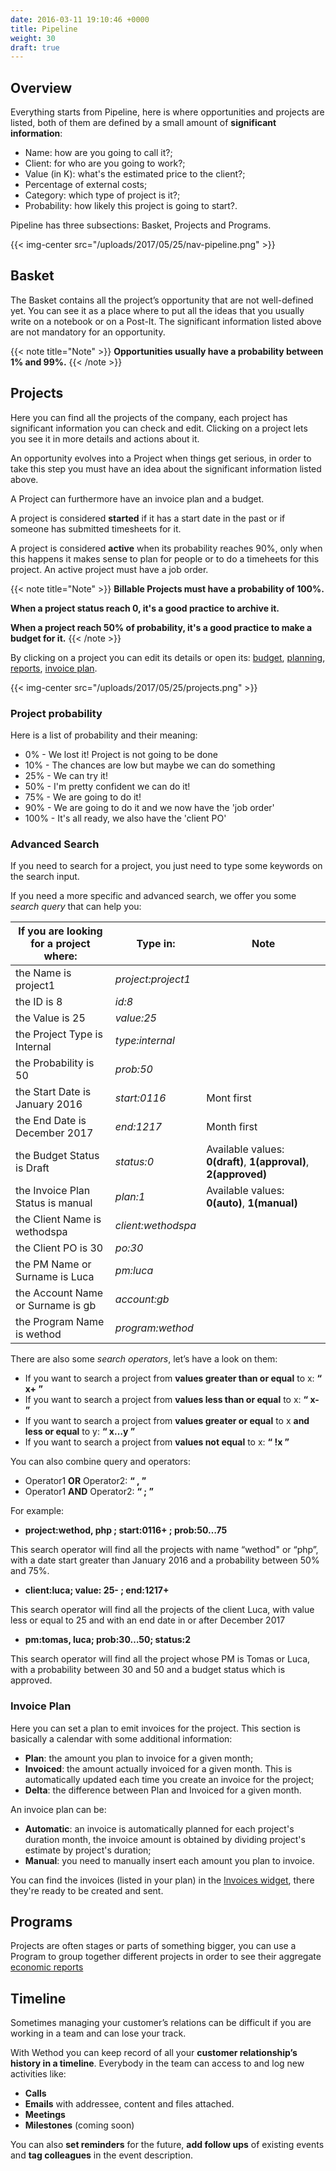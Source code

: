 ```yaml
---
date: 2016-03-11 19:10:46 +0000
title: Pipeline
weight: 30
draft: true
---
```

## Overview

Everything starts from Pipeline, here is where opportunities and projects are listed, both of them are defined by a small amount of **significant information**:

* Name: how are you going to call it?;
* Client: for who are you going to work?;
* Value (in K): what's the estimated price to the client?;
* Percentage of external costs;
* Category: which type of project is it?;
* Probability: how likely this project is going to start?.

Pipeline has three subsections: Basket, Projects and Programs.

{{< img-center src="/uploads/2017/05/25/nav-pipeline.png" >}}

## Basket

The Basket contains all the project’s opportunity that are not well-defined yet. You can see it as a place where to put all the ideas that you usually write on a notebook or on a Post-It. The significant information listed above are not mandatory for an opportunity.

{{< note title="Note" >}}
**Opportunities usually have a probability between 1% and 99%.** {{< /note >}}

## Projects

Here you can find all the projects of the company, each project has significant information you can check and edit. Clicking on a project lets you see it in more details and actions about it.

An opportunity evolves into a Project when things get serious, in order to take this step you must have an idea about the significant information listed above.

A Project can furthermore have an invoice plan and a budget.

A project is considered **started** if it has a start date in the past or if someone has submitted timesheets for it.

A project is considered **active** when its probability reaches 90%, only when this happens it makes sense to plan for people or to do a timeheets for this project. An active project must have a job order.

{{< note title="Note" >}}
**Billable Projects must have a probability of 100%.**

**When a project status reach 0, it's a good practice to archive it.**

**When a project reach 50% of probability, it's a good practice to make a budget for it.**
{{< /note >}}

By clicking on a project you can edit its details or open its: [budget](/budget/index/ "budget"), [planning](/planning/index/), [reports](/reports/index/), [invoice plan](/pipeline/index/#invoice-plan).

{{< img-center src="/uploads/2017/05/25/projects.png" >}}

### Project probability

Here is a list of probability and their meaning:

* 0% - We lost it! Project is not going to be done
* 10% - The chances are low but maybe we can do something
* 25% - We can try it!
* 50% - I'm pretty confident we can do it!
* 75% - We are going to do it!
* 90% - We are going to do it and we now have the 'job order'
* 100% - It's all ready, we also have the 'client PO'

### Advanced Search

If you need to search for a project, you just need to type some keywords on the search input.

If you need a more specific and advanced search, we offer you some _search query_ that can help you:

<table> <thead> <tr> <th>If you are looking for a project where:</th> <th>Type in:</th> <th>Note</th> </tr> </thead> <tbody> <tr> <td>the Name is project1</td> <td><i>project:project1</i></td> <td></td> </tr> <tr> <td>the ID is 8</td> <td><i>id:8</i></td> <td></td> </tr> <tr> <td>the Value is 25</td> <td><i>value:25</i></td> <td></td> </tr> <tr> <td>the Project Type is Internal</td> <td><i>type:internal</i></td> <td></td> </tr> <tr> <td>the Probability is 50</td> <td><i>prob:50</i></td> <td></td> </tr> <tr> <td>the Start Date is January 2016</td> <td><i>start:0116</i></td> <td>Mont first</td> </tr> <tr> <td>the End Date is December 2017</td> <td><i>end:1217</i></td> <td>Month first</td> </tr> <tr> <td>the Budget Status is Draft</td> <td><i>status:0</i></td> <td>Available values: <b>0(draft)</b>, <b>1(approval)</b>, <b>2(approved)</b></td> </tr> <tr> <td>the Invoice Plan Status is manual</td> <td><i>plan:1</i></td> <td>Available values: <b>0(auto)</b>, <b>1(manual)</b></td> </tr> <tr> <td>the Client Name is wethodspa</td> <td><i>client:wethodspa</i></td> <td></td> </tr> <tr> <td>the Client PO is 30</td> <td><i>po:30</i></td> <td></td> </tr> <tr> <td>the PM Name or Surname is Luca</td> <td><i>pm:luca</i></td> <td></td> </tr> <tr> <td>the Account Name or Surname is gb</td> <td><i>account:gb</i></td> <td></td> </tr> <tr> <td>the Program Name is wethod</td> <td><i>program:wethod</i></td> <td></td> </tr> </tbody> </table>

There are also some _search operators_, let’s have a look on them:

* If you want to search a project from **values greater than or equal** to x:    **“ x+ ”**
* If you want to search a project from **values less than or equal** to x:    **“ x- ”**
* If you want to search a project from **values greater or equal** to x **and less or equal** to y:  **“ x…y ”**
* If you want to search a project from **values not equal** to x: **“ !x ”**

You can also combine query and operators:

* Operator1 **OR** Operator2:   **“ , ”**
* Operator1 **AND** Operator2:   **“ ; ”**

For example:

* **project:wethod, php ; start:0116+ ; prob:50…75**

This search operator will find all the projects with name “wethod" or “php”, with a date start greater than January 2016 and a probability between 50% and 75%.

* **client:luca; value: 25- ; end:1217+**

This search operator will find all the projects of the client Luca, with value less or equal to 25 and with an end date in or after December 2017

* **pm:tomas, luca; prob:30…50; status:2**

This search operator will find all the project whose PM is Tomas or Luca, with a probability between 30 and 50 and a budget status which is approved.

### Invoice Plan

Here you can set a plan to emit invoices for the project. This section is basically a calendar with some additional information:

* **Plan**: the amount you plan to invoice for a given month;
* **Invoiced**: the amount actually invoiced for a given month. This is automatically updated each time you create an invoice for the project;
* **Delta**: the difference between Plan and Invoiced for a given month.

An invoice plan can be:

* **Automatic**: an invoice is automatically planned for each project's duration month, the invoice amount is obtained by dividing project's estimate by project's duration;
* **Manual**: you need to manually insert each amount you plan to invoice.

You can find the invoices (listed in your plan) in the [Invoices widget](/dashboard/index/#invoices), there they're ready to be created and sent.

## Programs

Projects are often stages or parts of something bigger, you can use a Program to group together different projects in order to see their aggregate [economic reports](/reports/index/#economics)

## Timeline

Sometimes managing your customer’s relations can be difficult if you are working in a team and can lose your track.

With Wethod you can keep record of all your **customer relationship’s history in a timeline**. Everybody in the team can access to and log new activities like:

* **Calls**
* **Emails** with addressee, content and files attached.
* **Meetings**
* **Milestones** (coming soon)

You can also **set reminders** for the future, **add follow ups** of existing events and **tag colleagues** in the event description.
